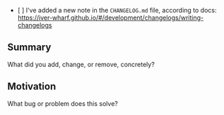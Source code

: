 - \[ ] I've added a new note in the `CHANGELOG.md` file, according to docs:
  https://iver-wharf.github.io/#/development/changelogs/writing-changelogs

## Summary

What did you add, change, or remove, concretely?

## Motivation

What bug or problem does this solve?
